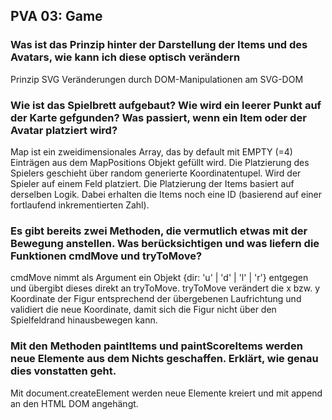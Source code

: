 ## PVA 03: Game

### Was ist das Prinzip hinter der Darstellung der Items und des Avatars, wie kann ich diese optisch verändern
Prinzip SVG
Veränderungen durch DOM-Manipulationen am SVG-DOM

### Wie ist das Spielbrett aufgebaut? Wie wird ein leerer Punkt auf der Karte gefgunden? Was passiert, wenn ein Item oder der Avatar platziert wird?
Map ist ein zweidimensionales Array, das by default mit EMPTY (=4) Einträgen aus dem MapPositions Objekt gefüllt wird.
Die Platzierung des Spielers geschieht über random generierte Koordinatentupel. Wird der Spieler auf einem Feld platziert.
Die Platzierung der Items basiert auf derselben Logik. Dabei erhalten die Items noch eine ID (basierend auf einer fortlaufend inkrementierten Zahl).

### Es gibt bereits zwei Methoden, die vermutlich etwas mit der Bewegung anstellen. Was berücksichtigen und was liefern die Funktionen cmdMove und tryToMove?
cmdMove nimmt als Argument ein Objekt {dir: 'u' | 'd' | 'l' | 'r'} entgegen und übergibt dieses direkt an tryToMove. 
tryToMove verändert die x bzw. y Koordinate der Figur entsprechend der übergebenen Laufrichtung und validiert die neue Koordinate, 
damit sich die Figur nicht über den Spielfeldrand hinausbewegen kann.

### Mit den Methoden paintItems und paintScoreItems werden neue Elemente aus dem Nichts geschaffen. Erklärt, wie genau dies vonstatten geht.
Mit document.createElement werden neue Elemente kreiert und mit append an den HTML DOM angehängt.